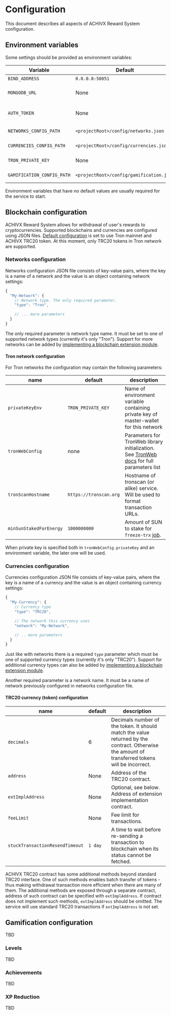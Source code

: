 # Configuration

This document describes all aspects of ACHIVX Reward System configuration.

## Environment variables

Some settings should be provided as environment variables:

| Variable                   | Default                                  | Description                                                                                            |
| -------------------------- | ---------------------------------------- | ------------------------------------------------------------------------------------------------------ |
| `BIND_ADDRESS`             | `0.0.0.0:50051`                          | Address to run GRPC server on                                                                          |
| `MONGODB_URL`              | None                                     | URL of mongodb database to use, including credentials. E.g. `mongodb://user:password@localhost/achivx` |
| `AUTH_TOKEN`               | None                                     | A token that client must specify in `authentication` metadata in order to get access to the service    |
| `NETWORKS_CONFIG_PATH`     | `<projectRoot>/config/networks.json`     | Path to JSON file describing blockchain networks the service should use                                |
| `CURRENCIES_CONFIG_PATH`   | `<projectRoot>/config/currencies.json`   | Path to JSON file describing blockchain currencies the service should use                              |
| `TRON_PRIVATE_KEY`         | None                                     | Private key for Tron network(s) master wallet                                                          |
| `GAMIFICATION_CONFIG_PATH` | `<projectRoot>/config/gamification.json` | Path to JSON file with gamification configuration                                                      |

Environment variables that have no default values are usually required for the service to start.

## Blockchain configuration

ACHIVX Reward System allows for withdrawal of user's rewards to cryptocurrencies.
Supported blockchains and currencies are configured using JSON files.
[Default configuration](../config/) is set to use Tron mainnet and ACHIVX TRC20 token.
At this moment, only TRC20 tokens in Tron network are supported.

### Networks configuration

Networks configuration JSON file consists of key-value pairs, where the key is a name of a network and the value is an object containing network settings:

```JavaScript
{
  "My-Network": {
    // Network type. The only required parameter.
    "type": "Tron",

    // ... more parameters
  }
}
```

The only required parameter is network type name.
It must be set to one of supported network types (currently it's only "Tron").
Support for more networks can be added by [implementing a blockchain extension module](./extending-blockchain-support.md).

#### Tron network configuration

For Tron networks the configuration may contain the following parameters:

| name                    | default                | description                                                                                                                              |
| ----------------------- | ---------------------- | ---------------------------------------------------------------------------------------------------------------------------------------- |
| `privateKeyEnv`         | `TRON_PRIVATE_KEY`     | Name of environment variable containing private key of master-wallet for this network                                                    |
| `tronWebConfig`         | none                   | Parameters for TronWeb library initialization. See [TronWeb docs](https://tronweb.network/docu/docs/quickstart) for full parameters list |
| `tronScanHostname`      | `https://tronscan.org` | Hostname of tronscan (or alike) service. Will be used to format transaction URLs.                                                        |
| `minSunStakedForEnergy` | `1000000000`           | Amount of SUN to stake for `freeze-trx` [job](./jobs.md).                                                                                |

When private key is specified both in `tronWebConfig.privateKey` and an environment variable, the later one will be used.

### Currencies configuration

Currencies configuration JSON file consists of key-value pairs, where the key is a name of a currency and the value is an object containing currency settings:

```JavaScript
{
  "My-Currency": {
    // Currency type
    "type": "TRC20",

    // The network this currency uses
    "network": "My-Network",

    // .. more parameters
  }
}
```

Just like with networks there is a required `type` parameter which must be one of supported currency types (currently it's only "TRC20").
Support for additional currency types can also be added by [implementing a blockchain extension module](./extending-blockchain-support.md).

Another required parameter is a network name.
It must be a name of network previously configured in networks configuration file.

#### TRC20 currency (token) configuration

| name                            | default | description                                                                                                                                     |
| ------------------------------- | ------- | ----------------------------------------------------------------------------------------------------------------------------------------------- |
| `decimals`                      | 6       | Decimals number of the token. It should match the value returned by the contract. Otherwise the amount of transferred tokens will be incorrect. |
| `address`                       | None    | Address of the TRC20 contract.                                                                                                                  |
| `extImplAddress`                | None    | Optional, see below. Address of extension implementation contract.                                                                              |
| `feeLimit`                      | None    | Fee limit for transactions.                                                                                                                     |
| `stuckTransactionResendTimeout` | `1 day` | A time to wait before re-sending a transaction to blockchain when its status cannot be fetched.                                                 |

ACHIVX TRC20 contract has some additional methods beyond standard TRC20 interface.
One of such methods enables batch transfer of tokens - thus making withdrawal transaction more efficient when there are many of them.
The additional methods are exposed through a separate contract, address of such contract can be specified with `extImplAddress`.
If contract does not implement such methods, `extImplAddress` should be omitted.
The service will use standard TRC20 transactions if `extImplAddress` is not set.

## Gamification configuration

TBD

### Levels

TBD

### Achievements

TBD

### XP Reduction

TBD
